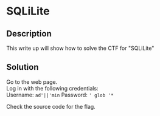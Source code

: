 # SQLiLite

## Description
This write up will show how to solve the CTF for "SQLiLite"

## Solution
Go to the web page.</br>
Log in with the following credentials:</br>
Username: `ad'||'min`
Password: `' glob '*`

Check the source code for the flag.
